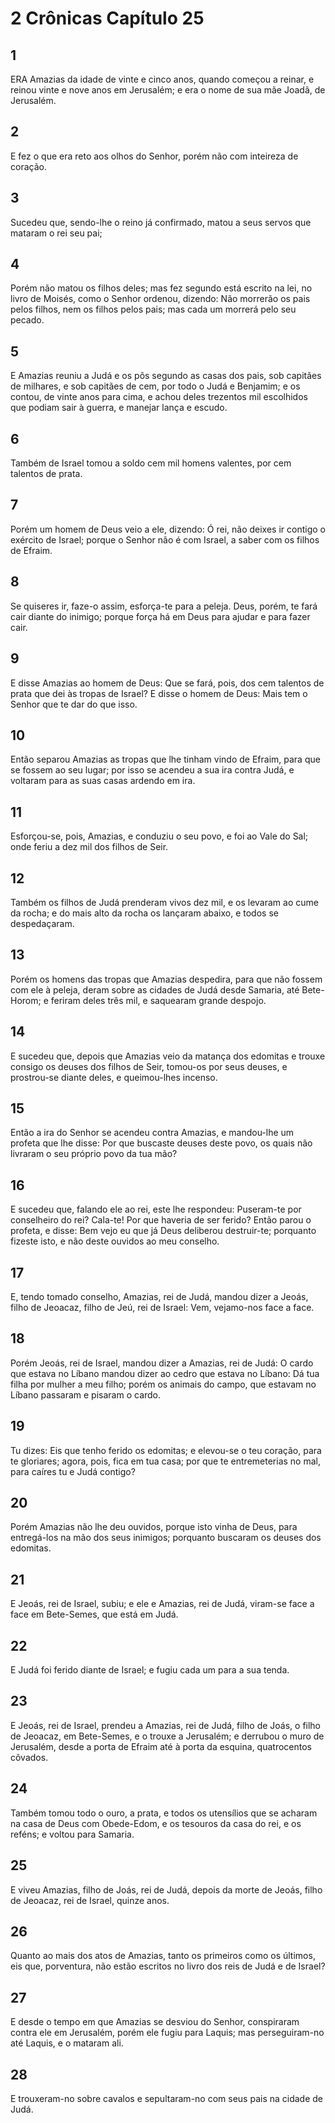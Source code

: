 # 2 Crônicas Capítulo 25

## 1
ERA Amazias da idade de vinte e cinco anos, quando começou a reinar, e reinou vinte e nove anos em Jerusalém; e era o nome de sua mãe Joadã, de Jerusalém.

## 2
E fez o que era reto aos olhos do Senhor, porém não com inteireza de coração.

## 3
Sucedeu que, sendo-lhe o reino já confirmado, matou a seus servos que mataram o rei seu pai;

## 4
Porém não matou os filhos deles; mas fez segundo está escrito na lei, no livro de Moisés, como o Senhor ordenou, dizendo: Não morrerão os pais pelos filhos, nem os filhos pelos pais; mas cada um morrerá pelo seu pecado.

## 5
E Amazias reuniu a Judá e os pôs segundo as casas dos pais, sob capitães de milhares, e sob capitães de cem, por todo o Judá e Benjamim; e os contou, de vinte anos para cima, e achou deles trezentos mil escolhidos que podiam sair à guerra, e manejar lança e escudo.

## 6
Também de Israel tomou a soldo cem mil homens valentes, por cem talentos de prata.

## 7
Porém um homem de Deus veio a ele, dizendo: Ó rei, não deixes ir contigo o exército de Israel; porque o Senhor não é com Israel, a saber com os filhos de Efraim.

## 8
Se quiseres ir, faze-o assim, esforça-te para a peleja. Deus, porém, te fará cair diante do inimigo; porque força há em Deus para ajudar e para fazer cair.

## 9
E disse Amazias ao homem de Deus: Que se fará, pois, dos cem talentos de prata que dei às tropas de Israel? E disse o homem de Deus: Mais tem o Senhor que te dar do que isso.

## 10
Então separou Amazias as tropas que lhe tinham vindo de Efraim, para que se fossem ao seu lugar; por isso se acendeu a sua ira contra Judá, e voltaram para as suas casas ardendo em ira.

## 11
Esforçou-se, pois, Amazias, e conduziu o seu povo, e foi ao Vale do Sal; onde feriu a dez mil dos filhos de Seir.

## 12
Também os filhos de Judá prenderam vivos dez mil, e os levaram ao cume da rocha; e do mais alto da rocha os lançaram abaixo, e todos se despedaçaram.

## 13
Porém os homens das tropas que Amazias despedira, para que não fossem com ele à peleja, deram sobre as cidades de Judá desde Samaria, até Bete-Horom; e feriram deles três mil, e saquearam grande despojo.

## 14
E sucedeu que, depois que Amazias veio da matança dos edomitas e trouxe consigo os deuses dos filhos de Seir, tomou-os por seus deuses, e prostrou-se diante deles, e queimou-lhes incenso.

## 15
Então a ira do Senhor se acendeu contra Amazias, e mandou-lhe um profeta que lhe disse: Por que buscaste deuses deste povo, os quais não livraram o seu próprio povo da tua mão?

## 16
E sucedeu que, falando ele ao rei, este lhe respondeu: Puseram-te por conselheiro do rei? Cala-te! Por que haveria de ser ferido? Então parou o profeta, e disse: Bem vejo eu que já Deus deliberou destruir-te; porquanto fizeste isto, e não deste ouvidos ao meu conselho.

## 17
E, tendo tomado conselho, Amazias, rei de Judá, mandou dizer a Jeoás, filho de Jeoacaz, filho de Jeú, rei de Israel: Vem, vejamo-nos face a face.

## 18
Porém Jeoás, rei de Israel, mandou dizer a Amazias, rei de Judá: O cardo que estava no Líbano mandou dizer ao cedro que estava no Líbano: Dá tua filha por mulher a meu filho; porém os animais do campo, que estavam no Líbano passaram e pisaram o cardo.

## 19
Tu dizes: Eis que tenho ferido os edomitas; e elevou-se o teu coração, para te gloriares; agora, pois, fica em tua casa; por que te entremeterias no mal, para caíres tu e Judá contigo?

## 20
Porém Amazias não lhe deu ouvidos, porque isto vinha de Deus, para entregá-los na mão dos seus inimigos; porquanto buscaram os deuses dos edomitas.

## 21
E Jeoás, rei de Israel, subiu; e ele e Amazias, rei de Judá, viram-se face a face em Bete-Semes, que está em Judá.

## 22
E Judá foi ferido diante de Israel; e fugiu cada um para a sua tenda.

## 23
E Jeoás, rei de Israel, prendeu a Amazias, rei de Judá, filho de Joás, o filho de Jeoacaz, em Bete-Semes, e o trouxe a Jerusalém; e derrubou o muro de Jerusalém, desde a porta de Efraim até à porta da esquina, quatrocentos côvados.

## 24
Também tomou todo o ouro, a prata, e todos os utensílios que se acharam na casa de Deus com Obede-Edom, e os tesouros da casa do rei, e os reféns; e voltou para Samaria.

## 25
E viveu Amazias, filho de Joás, rei de Judá, depois da morte de Jeoás, filho de Jeoacaz, rei de Israel, quinze anos.

## 26
Quanto ao mais dos atos de Amazias, tanto os primeiros como os últimos, eis que, porventura, não estão escritos no livro dos reis de Judá e de Israel?

## 27
E desde o tempo em que Amazias se desviou do Senhor, conspiraram contra ele em Jerusalém, porém ele fugiu para Laquis; mas perseguiram-no até Laquis, e o mataram ali.

## 28
E trouxeram-no sobre cavalos e sepultaram-no com seus pais na cidade de Judá.

